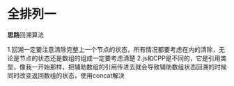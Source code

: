 #  全排列一

**思路**回溯算法

1.回溯一定要注意清除完整上一个节点的状态，所有情况都要考虑在内的清除，无论是节点的状态还是数组的组成一定要考虑清楚
2.js和CPP是不同的，它是引用类型，像我一开始那样，把辅助数组的引用传进去就会导致辅助数组状态回溯的时候同时改变返回数组的状态，使用concat解决